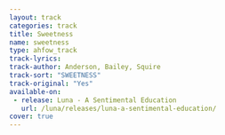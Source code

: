 ```yaml
---
layout: track
categories: track
title: Sweetness
name: sweetness
type: ahfow_track
track-lyrics: 
track-author: Anderson, Bailey, Squire
track-sort: "SWEETNESS"
track-original: "Yes"
available-on:
 - release: Luna - A Sentimental Education
   url: /luna/releases/luna-a-sentimental-education/
cover: true
---
```

